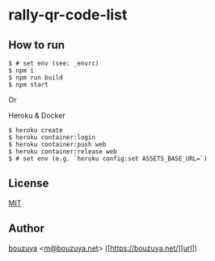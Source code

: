 # rally-qr-code-list

## How to run

```
$ # set env (see: _envrc)
$ npm i
$ npm run build
$ npm start
```

Or

Heroku & Docker

```
$ heroku create
$ heroku container:login
$ heroku container:push web
$ heroku container:release web
$ # set env (e.g. `heroku config:set ASSETS_BASE_URL=`)
```

## License

[MIT](LICENSE)

## Author

[bouzuya][user] &lt;[m@bouzuya.net][email]&gt; ([https://bouzuya.net/][url])

[user]: https://github.com/bouzuya
[email]: mailto:m@bouzuya.net
[url]: https://bouzuya.net/
